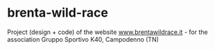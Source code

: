 # brenta-wild-race
Project (design + code) of the website www.brentawildrace.it - for the association Gruppo Sportivo K40, Campodenno (TN)
